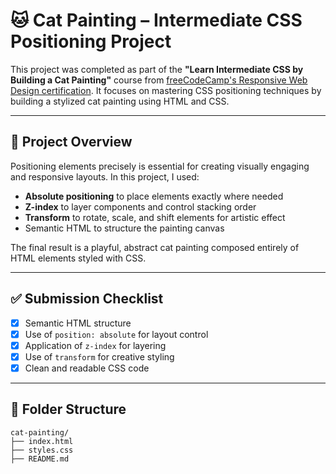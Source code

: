 # 🐱 Cat Painting – Intermediate CSS Positioning Project

This project was completed as part of the **"Learn Intermediate CSS by Building a Cat Painting"** course from [freeCodeCamp's Responsive Web Design certification](https://www.freecodecamp.org/certification/jfcosta/responsive-web-design). It focuses on mastering CSS positioning techniques by building a stylized cat painting using HTML and CSS.

---

## 📖 Project Overview

Positioning elements precisely is essential for creating visually engaging and responsive layouts. In this project, I used:

- **Absolute positioning** to place elements exactly where needed  
- **Z-index** to layer components and control stacking order  
- **Transform** to rotate, scale, and shift elements for artistic effect  
- Semantic HTML to structure the painting canvas

The final result is a playful, abstract cat painting composed entirely of HTML elements styled with CSS.

---

## ✅ Submission Checklist

- [x] Semantic HTML structure  
- [x] Use of `position: absolute` for layout control  
- [x] Application of `z-index` for layering  
- [x] Use of `transform` for creative styling  
- [x] Clean and readable CSS code

---

## 📂 Folder Structure

```plaintext
cat-painting/
├── index.html
├── styles.css
├── README.md
